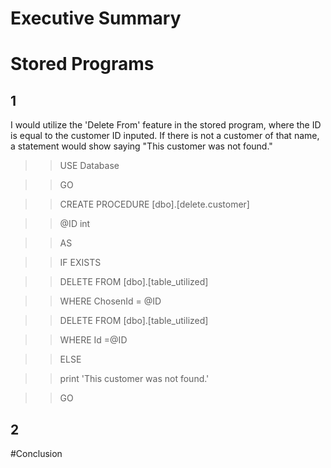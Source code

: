 
# Executive Summary

# Stored Programs

## 1
I would utilize the 'Delete From' feature in the stored program, where the ID is equal to the customer ID inputed.
If there is not a customer of that name, a statement would show saying "This customer was not found."

>>USE Database

>>GO

>>CREATE PROCEDURE [dbo].[delete.customer]

>>@ID int

>>AS

>>IF EXISTS

>>DELETE FROM [dbo].[table_utilized]

>>WHERE ChosenId = @ID

>>DELETE FROM [dbo].[table_utilized]

>>WHERE Id =@ID

>>ELSE

>>print 'This customer was not found.'


>>GO

## 2



#Conclusion
